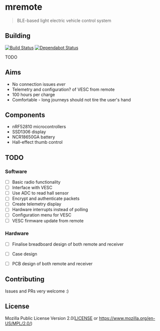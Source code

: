 #  mremote
> BLE-based light electric vehicle control system

## Building
[![Build Status](https://travis-ci.org/chocol4te/mremote.svg?branch=master)](https://travis-ci.org/chocol4te/mremote) [![Dependabot Status](https://api.dependabot.com/badges/status?host=github&repo=chocol4te/mremote)](https://dependabot.com)

TODO

## Aims
* No connection issues *ever*
* Telemetry and configuration? of VESC from remote
* 100 hours per charge
* Comfortable - long journeys should not tire the user's hand

## Components
* nRF52810 microcontrollers
* SSD1306 display
* NCR18650GA battery
* Hall-effect thumb control

## TODO
### Software
- [ ] Basic radio functionality
- [ ] Interface with VESC
- [ ] Use ADC to read hall sensor
- [ ] Encrypt and authenticate packets
- [ ] Create telemetry display
- [ ] Hardware interrupts instead of polling
- [ ] Configuration menu for VESC
- [ ] VESC firmware update from remote

### Hardware
- [ ] Finalise breadboard design of both remote and receiver
- [ ] Case design
- [ ] PCB design of both remote and receiver


## Contributing

Issues and PRs very welcome :)

## License
Mozilla Public License Version 2.0([LICENSE](LICENSE) or
  https://www.mozilla.org/en-US/MPL/2.0/)
